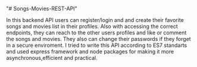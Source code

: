 "# Songs-Movies-REST-API" 

In this backend API users can register/login and and create their favorite songs and movies list in their profiles. Also with accessing the correct endpoints, they can reach to the other users profiles and like or comment the songs and movies. They also can change their passwords if they forget in a secure enviroment. I tried to write this API according to ES7 standarts and used express framework and node packages for making it more asynchronous,efficient and practical.
